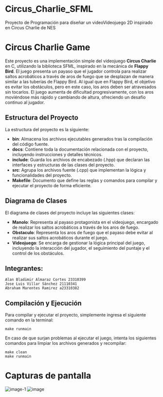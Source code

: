 # Circus_Charlie_SFML
Proyecto de Programación para diseñar un videoVideojuego 2D inspirado en Circus Charlie de NES




# Circus Charlie Game

Este proyecto es una implementación simple del videojuego **Circus Charlie** en C, utilizando la biblioteca SFML, inspirado en la mecánica de **Flappy Bird**. El juego presenta un payaso que el jugador controla para realizar saltos acrobáticos a través de aros de fuego que se desplazan de manera similar a las tuberías de Flappy Bird. Al igual que en Flappy Bird, el objetivo es evitar los obstáculos, pero en este caso, los aros deben ser atravesados sin tocarlos. El juego aumenta de dificultad progresivamente, con los aros moviéndose más rápido y cambiando de altura, ofreciendo un desafío continuo al jugador.

## Estructura del Proyecto

La estructura del proyecto es la siguiente:

- **bin**: Almacena los archivos ejecutables generados tras la compilación del código fuente.
- **docs**: Contiene toda la documentación relacionada con el proyecto, incluyendo instrucciones y detalles técnicos.
- **include**: Guarda los archivos de encabezado (.hpp) que declaran las interfaces y estructuras de las clases del proyecto.
- **src**: Agrupa los archivos fuente (.cpp) que implementan la lógica y funcionalidades del proyecto.
- **Makefile**: Documento que define las reglas y comandos para compilar y ejecutar el proyecto de forma eficiente.

## Diagrama de Clases

El diagrama de clases del proyecto incluye las siguientes clases:

- **Manolo**: Representa al payaso protagonista en el videojuego, encargado de realizar los saltos acrobáticos a través de los aros de fuego.
- **Obstaculo**: Representa los aros de fuego que el payaso debe evitar al realizar sus saltos acrobáticos durante el juego.
- **Videojuego**: Se encarga de gestionar la lógica principal del juego, incluyendo la interacción del jugador, el seguimiento del puntaje y el control de los obstáculos.

## Integrantes:

    Alan Bladimir Almaraz Cortes 23310399 
    Jose Luis Villar Sánchez 21110341
    Abraham Marentes Ramirez a23310382
   

## Compilación y Ejecución

Para compilar y ejecutar el proyecto, simplemente ingresa el siguiente comando en la terminal:

    make runmain

En caso de que surjan problemas al ejecutar el juego, intenta los siguientes comandos para limpiar los archivos generados y recompilar:

    make clean 
    make runmain
# Capturas de pantalla 
![image-1](https://github.com/user-attachments/assets/905812df-5de6-417c-a725-869d79144b0a)
![image](https://github.com/user-attachments/assets/e8abe056-bf30-4752-9654-99f1f9048909)


